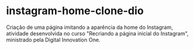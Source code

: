 # instagram-home-clone-dio
Criação de uma página imitando a aparência da home do Instagram, atividade desenvolvida no curso "Recriando a página inicial do Instagram", ministrado pela Digital Innovation One.
